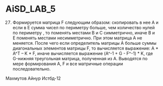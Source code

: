 # AiSD_LAB_5

27.	Формируется матрица F следующим образом: скопировать в нее А и  если в Е сумма чисел по периметру больше, чем количество нулей по периметру , то поменять местами  В и С симметрично, иначе В и Е поменять местами несимметрично. При этом матрица А не меняется. После чего если определитель матрицы А больше суммы диагональных элементов матрицы F, то вычисляется выражение: A * A^T – K * F, иначе вычисляется выражение (A^-1 + G - F^-1) * K, где G-нижняя треугольная матрица, полученная из А. Выводятся по мере формирования А, F и все матричные операции последовательно.

Махмутов Айнур Истбд-12
